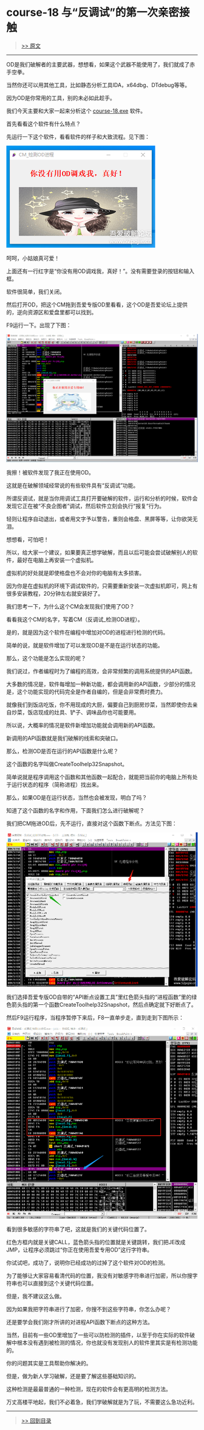 # course-18 与“反调试”的第一次亲密接触 

> [>> 原文](https://www.52pojie.cn/thread-1364373-1-1.html)

------

OD是我们破解者的主要武器，想想看，如果这个武器不能使用了，我们就成了赤手空拳。


当然你还可以用其他工具，比如静态分析工具IDA，x64dbg、DTdebug等等。

因为OD是你常用的工具，别的未必如此趁手。

我们今天主要和大家一起来分析这个 [course-18.exe](PEs/course-18.exe) 软件。

首先看看这个软件有什么特点？

先运行一下这个软件，看看软件的样子和大致流程。见下图：

![](imgs/course-18-01.png)

呵呵，小姑娘真可爱！

上面还有一行红字是“你没有用OD调戏我，真好！”。没有需要登录的按钮和输入框。

软件很简单，我们关闭。

然后打开OD，把这个CM拖到吾爱专版OD里看看，这个OD是吾爱论坛上提供的，逆向资源区和爱盘里都可以找到。

F9运行一下。出现了下图：


![](imgs/course-18-02.png)

我擦！被软件发现了我正在使用OD。

这就是在破解领域经常说的有些软件具有“反调试”功能。

所谓反调试，就是当你用调试工具打开要破解的软件，运行和分析的时候，软件会发现它正在被“不良企图者”调试，然后软件立刻会执行“报复”行为。

轻则让程序自动退出，或者用文字予以警告，重则会格盘、黑屏等等，让你欲哭无泪。

想想看，可怕吧！

所以，给大家一个建议，如果要真正想学破解，而且以后可能会尝试破解别人的软件，最好在电脑上再安装一个虚拟机。

虚拟机的好处就是即使格盘也不会对你的电脑有太多损害。

因为你是在虚拟机的环境下调试软件的，只需要重新安装一次虚拟机即可，网上有很多安装教程，20分钟左右就安装好了。

我们思考一下，为什么这个CM会发现我们使用了OD？

看看我这个CM的名字，写着CM（反调试_检测OD进程）。

是的，就是因为这个软件在编程中增加对OD的进程进行检测的代码。

简单的说，就是软件增加了可以发现OD是不是在运行状态的功能。

那么，这个功能是怎么实现的呢？

我们说过，作者编程时为了编程的高效，会非常频繁的调用系统提供的API函数。

大多数的情况是，软件每增加一种新功能，都会调用新的API函数，少部分的情况是，这个功能实现的代码完全是作者自编的，但是会非常费时费力。

就像我们到饭店吃饭，你不用现成的大厨，偏要自己到厨房炒菜，当然即使你去亲自炒菜，饭店现成的灶具、铲子、调味品你也可能要用。


所以说，大概率的情况是软件新增加功能就会调用新的API函数。

新调用的API函数就是我们破解的线索和突破口。

那么，检测OD是否在运行的API函数是什么呢？

这个函数的名字叫做CreateToolhelp32Snapshot。

简单说就是程序调用这个函数和其他函数一起配合，就能把当前你的电脑上所有处于运行状态的程序（简称进程）找出来。

那么，如果OD是在运行状态，当然也会被发现，明白了吗？

知道了这个函数的名字和作用，下面我们怎么进行破解呢？

我们把CM拖进OD后，先不运行，直接对这个函数下断点。方法见下图：


![](imgs/course-18-03.png)

我们选择吾爱专版OD自带的“API断点设置工具”里红色箭头指的“进程函数”里的绿色箭头指的第一个函数CreateToolhelp32Snapshot，然后点确定就下好断点了。

然后F9运行程序，当程序暂停下来后，F8一直单步走，直到走到下图所示：


![](imgs/course-18-04.png)

看到很多敏感的字符串了吧，这就是我们的关键代码位置了。

红色方框内就是关键CALL，蓝色箭头指的位置就是关键跳转，我们把JE改成JMP，让程序必须跳过“你正在使用吾爱专用OD”这行字符串。

你试试吧，成功了，说明你已经成功的过掉了这个软件对OD的检测。

为了能够让大家容易看清代码的位置，我没有对敏感字符串进行加密，所以你搜字符串也可以直接到这个关键代码位置。

但是，我不建议这么做。

因为如果我把字符串进行了加密，你搜不到这些字符串，你怎么办呢？

还是要学会我们刚才所讲的对进程API函数下断点的这种方法。

当然，目前有一些OD里增加了一些可以防检测的插件，以至于你在实际的软件破解中根本没有遇到被检测的情况，你也就没有发现别人的软件里其实是有检测功能的。

你的问题其实是工具帮助你解决的。

但是，做为新人学习破解，还是要了解这些基础知识的。

这种检测是最最普通的一种检测，现在的软件会有更高明的检测方法。

万丈高楼平地起，我们不必着急，我们学破解就是为了玩，不需要这么急功近利。


------

> [>> 回到目录](README.md)
